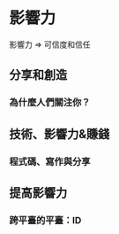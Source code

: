 # 影響力

影響力 => 可信度和信任

## 分享和創造

### 為什麼人們關注你？

## 技術、影響力&賺錢

### 程式碼、寫作與分享

## 提高影響力

### 跨平臺的平臺：ID
